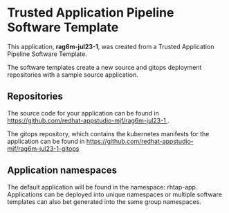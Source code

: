 # Trusted Application Pipeline Software Template

This application, **rag6m-jul23-1**, was created from a Trusted Application Pipeline Software Template.

The software templates create a new source and gitops deployment repositories with a sample source application. 

## Repositories

The source code for your application can be found in [https://github.com/redhat-appstudio-mjf/rag6m-jul23-1 ](https://github.com/redhat-appstudio-mjf/rag6m-jul23-1 ).
 
The gitops repository, which contains the kubernetes manifests for the application can be found in 
[https://github.com/redhat-appstudio-mjf/rag6m-jul23-1-gitops ](https://github.com/redhat-appstudio-mjf/rag6m-jul23-1-gitops ) 

## Application namespaces 

The default application will be found in the namespace: rhtap-app. Applications can be deployed into unique namespaces or multiple software templates can also bet generated into the same group namespaces.  